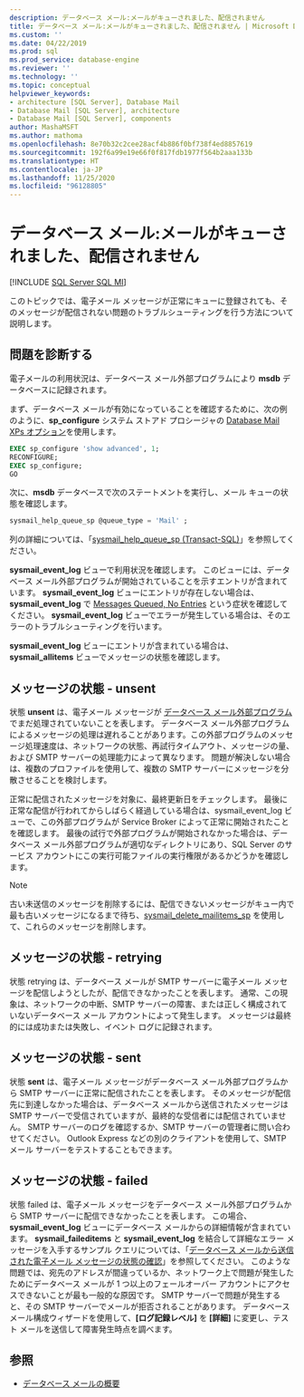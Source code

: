 ```yaml
---
description: データベース メール:メールがキューされました、配信されません
title: データベース メール:メールがキューされました、配信されません | Microsoft Docs
ms.custom: ''
ms.date: 04/22/2019
ms.prod: sql
ms.prod_service: database-engine
ms.reviewer: ''
ms.technology: ''
ms.topic: conceptual
helpviewer_keywords:
- architecture [SQL Server], Database Mail
- Database Mail [SQL Server], architecture
- Database Mail [SQL Server], components
author: MashaMSFT
ms.author: mathoma
ms.openlocfilehash: 8e70b32c2cee28acf4b886f0bf738f4ed8857619
ms.sourcegitcommit: 192f6a99e19e66f0f817fdb1977f564b2aaa133b
ms.translationtype: HT
ms.contentlocale: ja-JP
ms.lasthandoff: 11/25/2020
ms.locfileid: "96128805"
---
```

# <a name="database-mail-mail-queued-not-delivered"></a>データベース メール:メールがキューされました、配信されません 
[!INCLUDE [SQL Server SQL MI](../../includes/applies-to-version/sql-asdbmi.md)]

このトピックでは、電子メール メッセージが正常にキューに登録されても、そのメッセージが配信されない問題のトラブルシューティングを行う方法について説明します。

## <a name="diagnose-the-problem"></a>問題を診断する 

電子メールの利用状況は、データベース メール外部プログラムにより **msdb** データベースに記録されます。

まず、データベース メールが有効になっていることを確認するために、次の例のように、**sp_configure** システム ストアド プロシージャの [Database Mail XPs オプション](../../database-engine/configure-windows/database-mail-xps-server-configuration-option.md)を使用します。

```sql 
EXEC sp_configure 'show advanced', 1;  
RECONFIGURE; 
EXEC sp_configure; 
GO
```

次に、**msdb** データベースで次のステートメントを実行し、メール キューの状態を確認します。

```sql
sysmail_help_queue_sp @queue_type = 'Mail' ;
```

列の詳細については、「[sysmail_help_queue_sp (Transact-SQL)](../system-stored-procedures/sysmail-help-queue-sp-transact-sql.md#result-set)」を参照してください。

**sysmail_event_log** ビューで利用状況を確認します。 このビューには、データベース メール外部プログラムが開始されていることを示すエントリが含まれています。 **sysmail_event_log** ビューにエントリが存在しない場合は、**sysmail_event_log** で [Messages Queued, No Entries](database-mail-common-errors.md#database-mail-queued-no-entries-in-sysmail_event_log-or-windows-application-event-log) という症状を確認してください。 **sysmail_event_log** ビューでエラーが発生している場合は、そのエラーのトラブルシューティングを行います。

**sysmail_event_log** ビューにエントリが含まれている場合は、**sysmail_allitems** ビューでメッセージの状態を確認します。

## <a name="message-status-unsent"></a>メッセージの状態 - unsent 

状態 **unsent** は、電子メール メッセージが [データベース メール外部プログラム](database-mail-external-program.md)でまだ処理されていないことを表します。 データベース メール外部プログラムによるメッセージの処理は遅れることがあります。この外部プログラムのメッセージ処理速度は、ネットワークの状態、再試行タイムアウト、メッセージの量、および SMTP サーバーの処理能力によって異なります。 問題が解決しない場合は、複数のプロファイルを使用して、複数の SMTP サーバーにメッセージを分散させることを検討します。

正常に配信されたメッセージを対象に、最終更新日をチェックします。 最後に正常な配信が行われてからしばらく経過している場合は、sysmail_event_log ビューで、この外部プログラムが Service Broker によって正常に開始されたことを確認します。 最後の試行で外部プログラムが開始されなかった場合は、データベース メール外部プログラムが適切なディレクトリにあり、SQL Server のサービス アカウントにこの実行可能ファイルの実行権限があるかどうかを確認します。

   > [!NOTE]
   > 古い未送信のメッセージを削除するには、配信できないメッセージがキュー内で最も古いメッセージになるまで待ち、[sysmail_delete_mailitems_sp](../system-stored-procedures/sysmail-delete-mailitems-sp-transact-sql.md) を使用して、これらのメッセージを削除します。

## <a name="message-status-retrying"></a>メッセージの状態 - retrying

状態 retrying は、データベース メールが SMTP サーバーに電子メール メッセージを配信しようとしたが、配信できなかったことを表します。 通常、この現象は、ネットワークの中断、SMTP サーバーの障害、または正しく構成されていないデータベース メール アカウントによって発生します。 メッセージは最終的には成功または失敗し、イベント ログに記録されます。

## <a name="message-status-sent"></a>メッセージの状態 - sent

状態 **sent** は、電子メール メッセージがデータベース メール外部プログラムから SMTP サーバーに正常に配信されたことを表します。 そのメッセージが配信先に到達しなかった場合は、データベース メールから送信されたメッセージは SMTP サーバーで受信されていますが、最終的な受信者には配信されていません。 SMTP サーバーのログを確認するか、SMTP サーバーの管理者に問い合わせてください。 Outlook Express などの別のクライアントを使用して、SMTP メール サーバーをテストすることもできます。

## <a name="message-status-failed"></a>メッセージの状態 - failed

状態 failed は、電子メール メッセージをデータベース メール外部プログラムから SMTP サーバーに配信できなかったことを表します。 この場合、**sysmail_event_log** ビューにデータベース メールからの詳細情報が含まれています。 **sysmail_faileditems** と **sysmail_event_log** を結合して詳細なエラー メッセージを入手するサンプル クエリについては、「[データベース メールから送信された電子メール メッセージの状態の確認](check-the-status-of-e-mail-messages-sent-with-database-mail.md)」を参照してください。 このような問題では、宛先のアドレスが間違っているか、ネットワーク上で問題が発生したためにデータベース メールが 1 つ以上のフェールオーバー アカウントにアクセスできないことが最も一般的な原因です。 SMTP サーバーで問題が発生すると、その SMTP サーバーでメールが拒否されることがあります。 データベース メール構成ウィザードを使用して、**[ログ記録レベル]** を **[詳細]** に変更し、テスト メールを送信して障害発生時点を調べます。



##  <a name="see-also"></a><a name="RelatedContent"></a> 参照
  
-  [データベース メールの概要](database-mail.md)

  
  
